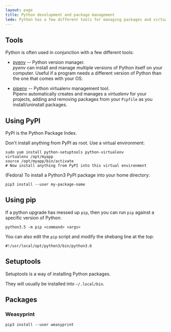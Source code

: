 ```yaml
---
layout: page
title: Python development and package management
lede: Python has a few different tools for managing packages and virtual environments.
---
```


## Tools

Python is often used in conjunction with a few different tools:

*   [pyenv](https://github.com/pyenv/pyenv) -- Python version manager.\
    <i>pyenv</i> can install and manage multiple versions of Python itself on your computer. Useful if a program needs a different version of Python than the one that comes with your OS.

*   [pipenv](https://pipenv.pypa.io/en/latest/) -- Python virtualenv management tool.\
    Pipenv automatically creates and manages a <i>virtualenv</i> for your projects, adding and removing packages from your `Pipfile` as you install/uninstall packages.

## Using PyPI

PyPI is the Python Package Index.

Don't install anything from PyPI as root. Use a virtual environment:

    sudo yum install python-setuptools python-virtualenv
    virtualenv /opt/myapp
    source /opt/myapp/bin/activate
    # Now install anything from PyPI into this virtual environment

(Fedora) To install a Python3 PyPI package into your home directory:

    pip3 install --user my-package-name

## Using pip

If a python upgrade has messed up `pip`, then you can run `pip` against a specific version of Python:

    python3.5 -m pip <command> <args>

You can also edit the `pip` script and modify the shebang line at the top:

    #!/usr/local/opt/python3/bin/python3.6

## Setuptools

Setuptools is a way of installing Python packages.

They will usually be installed into `~/.local/bin`.

## Packages

### Weasyprint

```
pip3 install --user weasyprint
```


